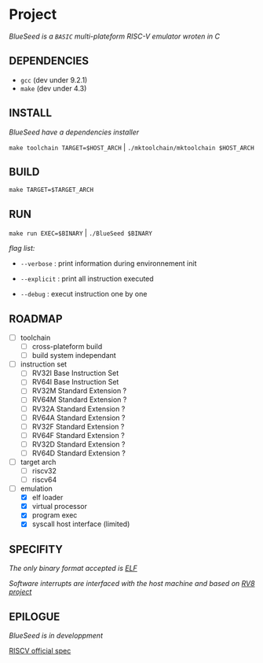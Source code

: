 # Project

*_BlueSeed is a `BASIC` multi-plateform RISC-V emulator wroten in C_*

## DEPENDENCIES

- `gcc` (dev under 9.2.1)
- `make` (dev under 4.3)

## INSTALL

_BlueSeed have a dependencies installer_

`make toolchain TARGET=$HOST_ARCH` | `./mktoolchain/mktoolchain $HOST_ARCH`

## BUILD

`make TARGET=$TARGET_ARCH`


## RUN

`make run EXEC=$BINARY` | `./BlueSeed $BINARY`

*flag list:*
  - `--verbose`   : print information during environnement init

  - `--explicit`  : print all instruction executed

  - `--debug`     : execut instruction one by one


## ROADMAP

- [ ] toolchain
  - [ ] cross-plateform build
  - [ ] build system independant
- [ ] instruction set
  - [ ] RV32I Base Instruction Set
  - [ ] RV64I Base Instruction Set
  - [ ] RV32M Standard Extension ?
  - [ ] RV64M Standard Extension ?
  - [ ] RV32A Standard Extension ?
  - [ ] RV64A Standard Extension ?
  - [ ] RV32F Standard Extension ?
  - [ ] RV64F Standard Extension ?
  - [ ] RV32D Standard Extension ?
  - [ ] RV64D Standard Extension ?
- [ ] target arch
  - [ ] riscv32
  - [ ] riscv64
- [ ] emulation
  - [X] elf loader
  - [X] virtual processor
  - [X] program exec
  - [X] syscall host interface (limited)

## SPECIFITY

_The only binary format accepted is [ELF](https://refspecs.linuxbase.org/LSB_3.0.0/LSB-PDA/LSB-PDA/generic-elf.html)_

_Software interrupts are interfaced with the host machine and based on [RV8 project](https://rv8.io/syscalls.html)_


## EPILOGUE

_BlueSeed is in developpment_

[RISCV official spec](https://content.riscv.org/wp-content/uploads/2017/05/riscv-spec-v2.2.pdf)